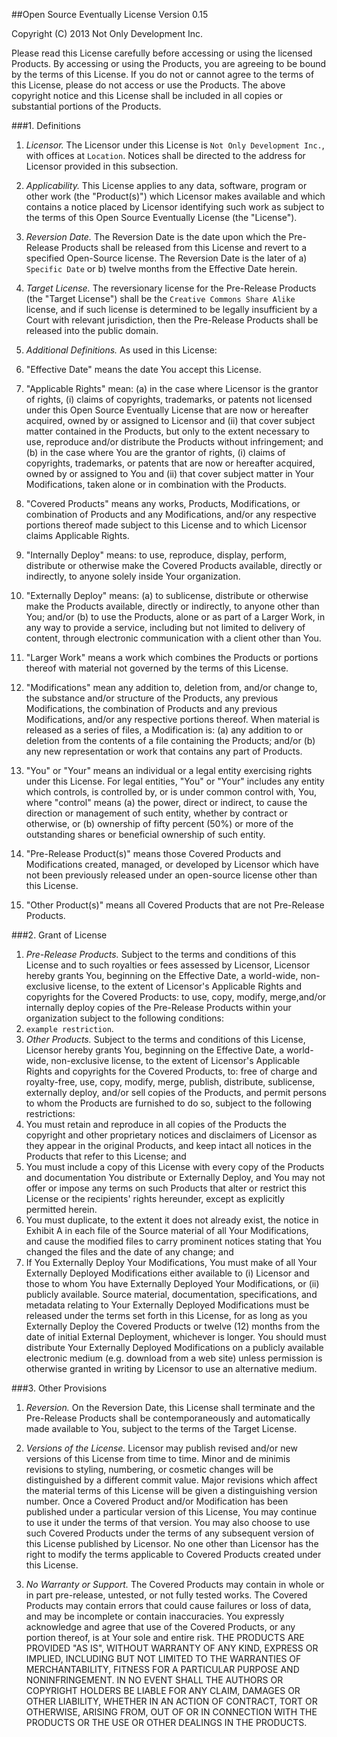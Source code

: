 <!--Begin Open Source Eventually License-->
##Open Source Eventually License
Version 0.15

<!-- Copyright Statement -->
Copyright (C) 2013 Not Only Development Inc.

<!-- License Description -->
Please read this License carefully before accessing or using the licensed Products.  By accessing or using the Products, you are agreeing to be bound by the terms of this License.  If you do not or cannot agree to the terms of this License, please do not access or use the Products. The above copyright notice and this License shall be included in all copies or substantial portions of the Products.

<!-- License Definitions -->
###1. Definitions

1. _Licensor._ The Licensor under this License is `Not Only Development Inc.`, with offices at `Location`.  Notices shall be directed to the address for Licensor provided in this subsection.
1. _Applicability._  This License applies to any data, software, program or other work (the "Product(s)") which Licensor makes available and which contains a notice placed by Licensor identifying such work as subject to the terms of this Open Source Eventually License (the "License").
1. _Reversion Date._ The Reversion Date is the date upon which the Pre-Release Products shall be released from this License and revert to a specified Open-Source license.  The Reversion Date is the later of a) `Specific Date` or b) twelve months from the Effective Date herein.
1. _Target License._ The reversionary license for the Pre-Release Products (the "Target License") shall be the `Creative Commons Share Alike` license, and if such license is determined to be legally insufficient by a Court with relevant jurisdiction, then the Pre-Release Products shall be released into the public domain.
1. _Additional Definitions._ As used in this License:

  1.  "Effective Date" means the date You accept this License.
  2.  "Applicable Rights" mean:  (a) in the case where Licensor is the grantor of rights, (i) claims of copyrights, trademarks, or patents not licensed under this Open Source Eventually License that are now or hereafter acquired, owned by or assigned to Licensor and (ii) that cover subject matter contained in the Products, but only to the extent necessary to use, reproduce and/or distribute the Products without infringement; and (b) in the case where You are the grantor of rights, (i) claims of copyrights, trademarks, or patents that are now or hereafter acquired, owned by or assigned to You and (ii) that cover subject matter in Your Modifications, taken alone or in combination with the Products.
  3.  "Covered Products" means any works, Products, Modifications, or combination of Products and any Modifications, and/or any respective portions thereof made subject to this License and to which Licensor claims Applicable Rights. 
  4.  "Internally Deploy" means: to use, reproduce, display, perform, distribute or otherwise make the Covered Products available, directly or indirectly, to anyone solely inside Your organization.
  4.  "Externally Deploy" means: (a) to sublicense, distribute or otherwise make the Products available, directly or indirectly, to anyone other than You; and/or (b) to use the Products, alone or as part of a Larger Work, in any way to provide a service, including but not limited to delivery of content, through electronic communication with a client other than You.
  5.  "Larger Work" means a work which combines the Products or portions thereof with material not governed by the terms of this License.
  6.  "Modifications" mean any addition to, deletion from, and/or change to, the substance and/or structure of the Products, any previous Modifications, the combination of Products and any previous Modifications, and/or any respective portions thereof.  When material is released as a series of files, a Modification is:  (a) any addition to or deletion from the contents of a file containing the Products; and/or (b) any new representation or work that contains any part of Products.
  7.  "You" or "Your" means an individual or a legal entity exercising rights under this License.  For legal entities, "You" or "Your" includes any entity which controls, is controlled by, or is under common control with, You, where "control" means (a) the power, direct or indirect, to cause the direction or management of such entity, whether by contract or otherwise, or (b) ownership of fifty percent (50%) or more of the outstanding shares or beneficial ownership of such entity.
  8.  "Pre-Release Product(s)" means those Covered Products and Modifications created, managed, or developed by Licensor which have not been previously released under an open-source license other than this License.
  9.  "Other Product(s)" means all Covered Products that are not Pre-Release Products.

###2. Grant of License
1.  _Pre-Release Products._  Subject to the terms and conditions of this License and to such royalties or fees assessed by Licensor, Licensor hereby grants You, beginning on the Effective Date, a world-wide, non-exclusive license, to the extent of Licensor's Applicable Rights and copyrights for the Covered Products: to use, copy, modify, merge,and/or internally deploy copies of the Pre-Release Products within your organization subject to the following conditions:
  1. `example restriction`.
2. _Other Products._ Subject to the terms and conditions of this License, Licensor hereby grants You, beginning on the Effective Date, a world-wide, non-exclusive license, to the extent of Licensor's Applicable Rights and copyrights for the Covered Products, to: free of charge and royalty-free, use, copy, modify, merge, publish, distribute, sublicense, externally deploy, and/or sell copies of the Products, and permit persons to whom the Products are furnished to do so, subject to the following restrictions:
  1. You must retain and reproduce in all copies of the Products the copyright and other proprietary notices and disclaimers of Licensor as they appear in the original Products, and keep intact all notices in the Products that refer to this License; and
  1. You must include a copy of this License with every copy of the Products and documentation You distribute or Externally Deploy, and You may not offer or impose any terms on such Products that alter or restrict this License or the recipients' rights hereunder, except as explicitly permitted herein.
  1. You must duplicate, to the extent it does not already exist, the notice in Exhibit A in each file of the Source material of all Your Modifications, and cause the modified files to carry prominent notices stating that You changed the files and the date of any change; and
  1. If You Externally Deploy Your Modifications, You must make of all Your Externally Deployed Modifications either available to (i) Licensor and those to whom You have Externally Deployed Your Modifications, or (ii) publicly available.  Source material, documentation, specifications, and metadata relating to Your Externally Deployed Modifications must be released under the terms set forth in this License, for as long as you Externally Deploy the Covered Products or twelve (12) months from the date of initial External Deployment, whichever is longer. You should must distribute Your Externally Deployed Modifications on a publicly available electronic medium (e.g. download from a web site) unless permission is otherwise granted in writing by Licensor to use an alternative medium.

###3. Other Provisions

1. _Reversion._ On the Reversion Date, this License shall terminate and the Pre-Release Products shall be contemporaneously and automatically made available to You, subject to the terms of the Target License.
1. _Versions of the License._  Licensor may publish revised and/or new versions of this License from time to time. Minor and de minimis revisions to styling, numbering, or cosmetic changes will be distinguished by a different commit value. Major revisions which affect the material terms of this License will be given a distinguishing version number.  Once a Covered Product and/or Modification has been published under a particular version of this License, You may continue to use it under the terms of that version. You may also choose to use such Covered Products under the terms of any subsequent version of this License published by Licensor.  No one other than Licensor has the right to modify the terms applicable to Covered Products created under this License.  

2. _No Warranty or Support._  The Covered Products may contain in whole or in part pre-release, untested, or not fully tested works.  The Covered Products may contain errors that could cause failures or loss of data, and may be incomplete or contain inaccuracies.  You expressly acknowledge and agree that use of the Covered Products, or any portion thereof, is at Your sole and entire risk. THE PRODUCTS ARE PROVIDED "AS IS", WITHOUT WARRANTY OF ANY KIND, EXPRESS OR IMPLIED, INCLUDING BUT NOT LIMITED TO THE WARRANTIES OF MERCHANTABILITY, FITNESS FOR A PARTICULAR PURPOSE AND NONINFRINGEMENT. IN NO EVENT SHALL THE AUTHORS OR COPYRIGHT HOLDERS BE LIABLE FOR ANY CLAIM, DAMAGES OR OTHER LIABILITY, WHETHER IN AN ACTION OF CONTRACT, TORT OR OTHERWISE, ARISING FROM, OUT OF OR IN CONNECTION WITH THE PRODUCTS OR THE USE OR OTHER DEALINGS IN THE PRODUCTS.
